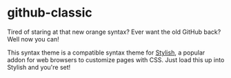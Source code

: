 # github-classic
Tired of staring at that new orange syntax? Ever want the old GitHub back? Well now you can!

This syntax theme is a compatible syntax theme for [Stylish](https://userstyles.org/), a popular addon for web browsers to customize pages with CSS. Just load this up into Stylish and you're set!

